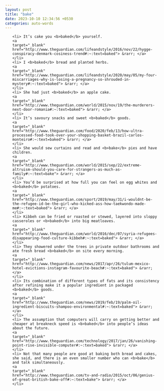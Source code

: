 ```yaml
---
layout: post
title: "bake"
date: 2023-10-10 12:34:56 +0530
categories: auto-words
---
```

<ol>

    <li> It’s cake you <b>baked</b> yourself.
    <a 
    target="_blank" 
    href="http://www.theguardian.com/lifeandstyle/2016/nov/22/hygge-conspiracy-denmark-cosiness-trend#:~:text=baked"> &rarr; </a>
    </li>
    <li> I <b>baked</b> bread and planted herbs.
    <a 
    target="_blank" 
    href="http://www.theguardian.com/lifeandstyle/2020/may/05/my-four-miscarriages-why-is-losing-a-pregnancy-so-shrouded-in-mystery#:~:text=baked"> &rarr; </a>
    </li>
    <li> She had just <b>baked</b> an apple cake.
    <a 
    target="_blank" 
    href="http://www.theguardian.com/world/2015/nov/19/the-murderers-next-door-romania#:~:text=baked"> &rarr; </a>
    </li>
    <li> It’s savoury snacks and sweet <b>baked</b> goods.
    <a 
    target="_blank" 
    href="http://www.theguardian.com/food/2020/feb/13/how-ultra-processed-food-took-over-your-shopping-basket-brazil-carlos-monteiro#:~:text=baked"> &rarr; </a>
    </li>
    <li> She would sew curtains and read and <b>bake</b> pies and have children.
    <a 
    target="_blank" 
    href="http://www.theguardian.com/world/2015/sep/22/extreme-altruism-should-you-care-for-strangers-as-much-as-family#:~:text=bake"> &rarr; </a>
    </li>
    <li> You’d be surprised at how full you can feel on egg whites and <b>baked</b> potatoes.
    <a 
    target="_blank" 
    href="http://www.theguardian.com/sport/2019/may/31/i-wouldnt-be-the-refugee-id-be-the-girl-who-kicked-ass-how-taekwondo-made-me#:~:text=baked"> &rarr; </a>
    </li>
    <li> Kibbeh can be fried or roasted or stewed, layered into sloppy casseroles or <b>baked</b> into big meatloaves.
    <a 
    target="_blank" 
    href="http://www.theguardian.com/world/2016/dec/07/syria-refugees-disappearing-food-culture-kibbeh#:~:text=baked"> &rarr; </a>
    </li>
    <li> They showered under the trees in private outdoor bathrooms and ate fresh bread <b>baked</b> on site every morning.
    <a 
    target="_blank" 
    href="http://www.theguardian.com/news/2017/apr/26/tulum-mexico-hotel-evictions-instagram-favourite-beach#:~:text=baked"> &rarr; </a>
    </li>
    <li> Its combination of different types of fats and its consistency after refining make it a popular ingredient in packaged <b>baked</b> goods.
    <a 
    target="_blank" 
    href="http://www.theguardian.com/news/2019/feb/19/palm-oil-ingredient-biscuits-shampoo-environmental#:~:text=baked"> &rarr; </a>
    </li>
    <li> The assumption that computers will carry on getting better and cheaper at breakneck speed is <b>baked</b> into people’s ideas about the future.
    <a 
    target="_blank" 
    href="http://www.theguardian.com/technology/2017/jan/26/vanishing-point-rise-invisible-computer#:~:text=baked"> &rarr; </a>
    </li>
    <li> Not that many people are good at baking both bread and cakes, she said, and there is an even smaller number who can <b>bake</b> and talk simultaneously.
    <a 
    target="_blank" 
    href="http://www.theguardian.com/tv-and-radio/2015/oct/06/genius-of-great-british-bake-off#:~:text=bake"> &rarr; </a>
    </li>